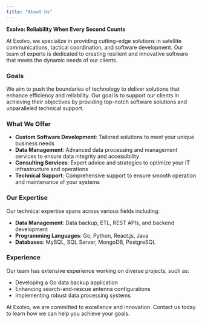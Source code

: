 ```yaml
---
title: "About Us"
---
```



**Exolvo: Reliability When Every Second Counts**

At Exolvo, we specialize in providing cutting-edge solutions in satellite communications, tactical coordination, and software development. Our team of experts is dedicated to creating resilient and innovative software that meets the dynamic needs of our clients.

### Goals

We aim to push the boundaries of technology to deliver solutions that enhance efficiency and reliability. Our goal is to support our clients in achieving their objectives by providing top-notch software solutions and unparalleled technical support.

### What We Offer

- **Custom Software Development**: Tailored solutions to meet your unique business needs
- **Data Management**: Advanced data processing and management services to ensure data integrity and accessibility
- **Consulting Services**: Expert advice and strategies to optimize your IT infrastructure and operations
- **Technical Support**: Comprehensive support to ensure smooth operation and maintenance of your systems


### Our Expertise

Our technical expertise spans across various fields including:

- **Data Management**: Data backup, ETL, REST APIs, and backend development
- **Programming Languages**: Go, Python, React.js, Java
- **Databases**: MySQL, SQL Server, MongoDB, PostgreSQL

### Experience
Our team has extensive experience working on diverse projects, such as:

- Developing a Go data backup application
- Enhancing search-and-rescue antenna configurations
- Implementing robust data processing systems


At Exolvo, we are committed to excellence and innovation. Contact us today to learn how we can help you achieve your goals.